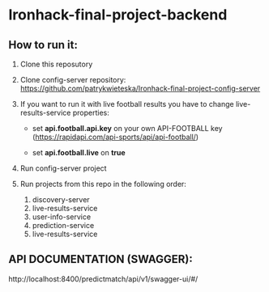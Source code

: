 # Ironhack-final-project-backend
## How to run it:
1. Clone this reposutory
2. Clone config-server repository: https://github.com/patrykwieteska/Ironhack-final-project-config-server
3. If you want to run it with live football results you have to change live-results-service properties:
	
	* set **api.football.api.key** on your own API-FOOTBALL key (https://rapidapi.com/api-sports/api/api-football/)
	
	* set **api.football.live** on **true**

4. Run config-server project
5. Run projects from this repo in the following order:
	
	1. discovery-server
	2. live-results-service
	3. user-info-service
	4. prediction-service
	5. live-results-service

## API DOCUMENTATION (SWAGGER):
http://localhost:8400/predictmatch/api/v1/swagger-ui/#/

  
  
